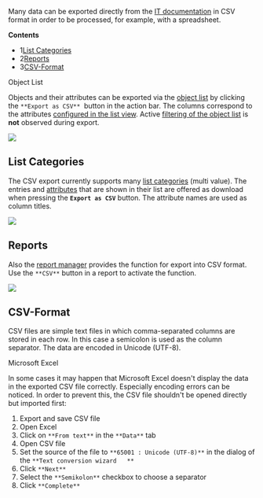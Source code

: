 Many data can be exported directly from the [IT documentation](/display/en/Glossary) in CSV format in order to be processed, for example, with a spreadsheet.

**Contents**

*   1[List Categories](#CSVDataExport-ListCategories)
*   2[Reports](#CSVDataExport-Reports)
*   3[CSV-Format](#CSVDataExport-CSV-Format)

Object List

Objects and their attributes can be exported via the [object list](https://i-doit.atlassian.net/wiki/pages/viewpage.action?pageId=59408567) by clicking the `**Export as CSV**`  button in the action bar. The columns correspond to the attributes [configured in the list view](https://kb.i-doit.com/pages/viewpage.action?pageId=61014331). Active [filtering of the object list](https://kb.i-doit.com/pages/viewpage.action?pageId=61014333) is **not** observed during export.

![](/download/attachments/41844767/image2017-3-22%2015%3A26%3A17.png?version=1&modificationDate=1493031904896&api=v2)

List Categories
---------------

The CSV export currently supports many [list categories](/display/en/Glossary) (multi value). The entries and [attributes](/display/en/Glossary) that are shown in their list are offered as download when pressing the **`Export as CSV`** button. The attribute names are used as column titles.

![](/download/attachments/41844767/kontaktzuweisung.png?version=1&modificationDate=1493031907429&api=v2)

Reports
-------

Also the [report manager](https://kb.i-doit.com/display/en/Report+Manager) provides the function for export into CSV format. Use the `**CSV**` button in a report to activate the function.

![](/download/attachments/41844767/image2017-3-22%2015%3A36%3A17.png?version=1&modificationDate=1493031907468&api=v2)

CSV-Format
----------

CSV files are simple text files in which comma-separated columns are stored in each row. In this case a semicolon is used as the column separator. The data are encoded in Unicode (UTF-8).

Microsoft Excel

In some cases it may happen that Microsoft Excel doesn't display the data in the exported CSV file correctly. Especially encoding errors can be noticed. In order to prevent this, the CSV file shouldn't be opened directly but imported first:

1.  Export and save CSV file
2.  Open Excel
3.  Click on `**From text**` in the `**Data**` tab
4.  Open CSV file
5.  Set the source of the file to `**65001 : Unicode (UTF-8)**` in the dialog of the `**Text conversion wizard  
    **`
6.  Click `**Next**`
7.  Select the `**Semikolon**` checkbox to choose a separator
8.  Click `**Complete**`
